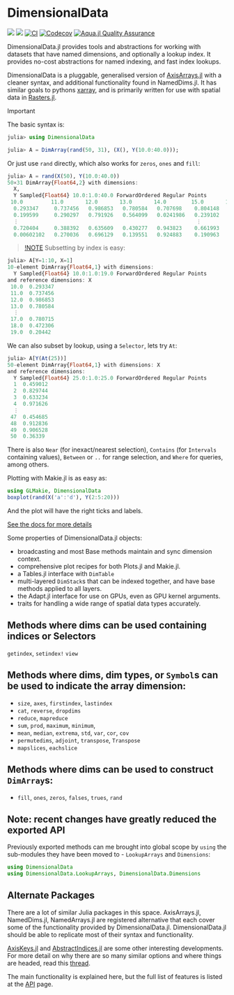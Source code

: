 # DimensionalData

[![](https://img.shields.io/badge/docs-stable-blue.svg)](https://rafaqz.github.io/DimensionalData.jl/stable)
[![](https://img.shields.io/badge/docs-dev-blue.svg)](https://rafaqz.github.io/DimensionalData.jl/dev)
[![CI](https://github.com/rafaqz/DimensionalData.jl/actions/workflows/ci.yml/badge.svg)](https://github.com/rafaqz/DimensionalData.jl/actions/workflows/ci.yml)
[![Codecov](https://codecov.io/gh/rafaqz/DimensionalData.jl/branch/main/graph/badge.svg)](https://codecov.io/gh/rafaqz/DimensionalData.jl/tree/main)
[![Aqua.jl Quality Assurance](https://img.shields.io/badge/Aqua.jl-%F0%9F%8C%A2-aqua.svg)](https://github.com/JuliaTesting/Aqua.jl)

DimensionalData.jl provides tools and abstractions for working with datasets
that have named dimensions, and optionally a lookup index. It provides no-cost
abstractions for named indexing, and fast index lookups.

DimensionalData is a pluggable, generalised version of
[AxisArrays.jl](https://github.com/JuliaArrays/AxisArrays.jl) with a cleaner
syntax, and additional functionality found in NamedDims.jl. It has similar goals
to pythons [xarray](http://xarray.pydata.org/en/stable/), and is primarily
written for use with spatial data in [Rasters.jl](https://github.com/rafaqz/Rasters.jl).

> [!IMPORTANT]
> The basic syntax is:
>
> ```julia
> julia> using DimensionalData
>
> julia> A = DimArray(rand(50, 31), (X(), Y(10.0:40.0)));
> ```

Or just use `rand` directly, which also works for `zeros`, `ones` and `fill`:

```julia
julia> A = rand(X(50), Y(10.0:40.0))
50×31 DimArray{Float64,2} with dimensions: 
  X,
  Y Sampled{Float64} 10.0:1.0:40.0 ForwardOrdered Regular Points
 10.0         11.0       12.0       13.0       14.0        15.0       16.0        17.0       …  32.0       33.0        34.0       35.0       36.0        37.0       38.0        39.0       40.0
  0.293347     0.737456   0.986853   0.780584   0.707698    0.804148   0.632667    0.780715      0.767575   0.555214    0.872922   0.808766   0.880933    0.624759   0.803766    0.796118   0.696768
  0.199599     0.290297   0.791926   0.564099   0.0241986   0.239102   0.0169679   0.186455      0.644238   0.467091    0.524335   0.42627    0.982347    0.324083   0.0356058   0.306446   0.117187
  ⋮                                                         ⋮                                ⋱                                     ⋮                                                        ⋮
  0.720404     0.388392   0.635609   0.430277   0.943823    0.661993   0.650442    0.91391   …   0.299713   0.518607    0.411973   0.410308   0.438817    0.580232   0.751231    0.519257   0.598583
  0.00602102   0.270036   0.696129   0.139551   0.924883    0.190963   0.164888    0.13436       0.717962   0.0452556   0.230943   0.848782   0.0362465   0.363868   0.709489    0.644131   0.801824
```

> [!NOTE](Subsetting)
> Subsetting by index is easy:

```julia
julia> A[Y=1:10, X=1]
10-element DimArray{Float64,1} with dimensions: 
  Y Sampled{Float64} 10.0:1.0:19.0 ForwardOrdered Regular Points
and reference dimensions: X
 10.0  0.293347
 11.0  0.737456
 12.0  0.986853
 13.0  0.780584
  ⋮    
 17.0  0.780715
 18.0  0.472306
 19.0  0.20442
```

We can also subset by lookup, using a `Selector`, lets try `At`: 

```julia
julia> A[Y(At(25))]
50-element DimArray{Float64,1} with dimensions: X
and reference dimensions:
  Y Sampled{Float64} 25.0:1.0:25.0 ForwardOrdered Regular Points
  1  0.459012
  2  0.829744
  3  0.633234
  4  0.971626
  ⋮
 47  0.454685
 48  0.912836
 49  0.906528
 50  0.36339
```

There is also `Near` (for inexact/nearest selection), `Contains` (for `Intervals` containing values), 
`Between` or `..` for range selection, and `Where` for queries, among others.

Plotting with Makie.jl is as easy as:

```julia
using GLMakie, DimensionalData
boxplot(rand(X('a':'d'), Y(2:5:20)))
```

And the plot will have the right ticks and labels.

[See the docs for more details](https://rafaqz.github.io/DimensionalData.jl/stable)

Some properties of DimensionalData.jl objects:
- broadcasting and most Base methods maintain and sync dimension context.
- comprehensive plot recipes for both Plots.jl and Makie.jl.
- a Tables.jl interface with `DimTable`
- multi-layered `DimStack`s that can be indexed together, 
    and have base methods applied to all layers.
- the Adapt.jl interface for use on GPUs, even as GPU kernel arguments.
- traits for handling a wide range of spatial data types accurately.

## Methods where dims can be used containing indices or Selectors

`getindex`, `setindex!` `view`

## Methods where dims, dim types, or `Symbol`s can be used to indicate the array dimension:

- `size`, `axes`, `firstindex`, `lastindex`
- `cat`, `reverse`, `dropdims`
- `reduce`, `mapreduce`
- `sum`, `prod`, `maximum`, `minimum`,
- `mean`, `median`, `extrema`, `std`, `var`, `cor`, `cov`
- `permutedims`, `adjoint`, `transpose`, `Transpose`
- `mapslices`, `eachslice`

## Methods where dims can be used to construct `DimArray`s:
- `fill`, `ones`, `zeros`, `falses`, `trues`, `rand`

## **Note**: recent changes have greatly reduced the exported API

Previously exported methods can me brought into global scope by `using`
the sub-modules they have been moved to - `LookupArrays` and `Dimensions`:

```julia
using DimensionalData
using DimensionalData.LookupArrays, DimensionalData.Dimensions
```

## Alternate Packages

There are a lot of similar Julia packages in this space. AxisArrays.jl, NamedDims.jl, NamedArrays.jl are registered alternative that each cover some of the functionality provided by DimensionalData.jl. DimensionalData.jl should be able to replicate most of their syntax and functionality.

[AxisKeys.jl](https://github.com/mcabbott/AxisKeys.jl) and [AbstractIndices.jl](https://github.com/Tokazama/AbstractIndices.jl) are some other interesting developments. For more detail on why there are so many similar options and where things are headed, read this [thread](https://github.com/JuliaCollections/AxisArraysFuture/issues/1).

The main functionality is explained here, but the full list of features is
listed at the [API](https://rafaqz.github.io/DimensionalData.jl/stable/api/) page.
